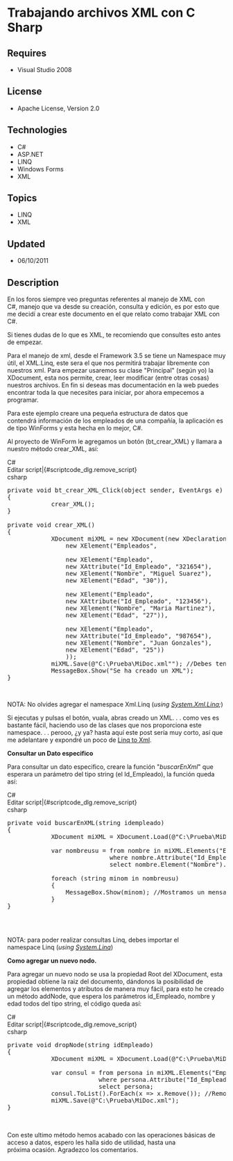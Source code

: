 # Trabajando archivos XML con C Sharp
## Requires
- Visual Studio 2008
## License
- Apache License, Version 2.0
## Technologies
- C#
- ASP.NET
- LINQ
- Windows Forms
- XML
## Topics
- LINQ
- XML
## Updated
- 06/10/2011
## Description

<div class="endscriptcode">En los foros siempre veo preguntas referentes al manejo de XML&nbsp;con C#,&nbsp;manejo que va desde su creaci&oacute;n, consulta y edici&oacute;n, es por esto que me decid&iacute;&nbsp;a crear este documento en el que relato como
 trabajar&nbsp;XML con C#.</div>
<p>Si tienes dudas de lo que es XML, te recomiendo que consultes esto antes de empezar.</p>
<p>Para el manejo de xml, desde el Framework&nbsp;3.5 se tiene un Namespace&nbsp;muy &uacute;til, el XML.Linq, este sera el que nos permitir&aacute;&nbsp;trabajar libremente con nuestros xml. Para empezar usaremos su clase &quot;Principal&quot; (seg&uacute;n&nbsp;yo)
 la XDocument, esta nos permite, crear, leer modificar (entre otras cosas) nuestros archivos. En fin si deseas mas documentaci&oacute;n&nbsp;en la web puedes encontrar toda la que necesites para iniciar, por ahora empecemos a programar.</p>
<p>Para este ejemplo creare una peque&ntilde;a estructura de datos que contendr&aacute;&nbsp;informaci&oacute;n&nbsp;de los empleados de una compa&ntilde;&iacute;a, la aplicaci&oacute;n&nbsp;es de tipo WinForms y esta hecha en lo mejor, C#.</p>
<p>Al proyecto de WinForm&nbsp;le agregamos un bot&oacute;n&nbsp;(bt_crear_XML) y llamara a nuestro m&eacute;todo crear_XML, as&iacute;:</p>
<div class="scriptcode">
<div class="pluginEditHolder" pluginCommand="mceScriptCode">
<div class="title"><span>C#</span></div>
<div class="pluginLinkHolder"><span class="pluginEditHolderLink">Editar script</span>|<span class="pluginRemoveHolderLink">{#scriptcode_dlg.remove_script}</span></div>
<span class="hidden">csharp</span>

<div class="preview">
<pre class="js">private&nbsp;<span class="js__operator">void</span>&nbsp;bt_crear_XML_Click(object&nbsp;sender,&nbsp;EventArgs&nbsp;e)&nbsp;
<span class="js__brace">{</span>&nbsp;
&nbsp;&nbsp;&nbsp;&nbsp;&nbsp;&nbsp;&nbsp;&nbsp;&nbsp;&nbsp;&nbsp;&nbsp;crear_XML();&nbsp;
<span class="js__brace">}</span>&nbsp;
&nbsp;
private&nbsp;<span class="js__operator">void</span>&nbsp;crear_XML()&nbsp;
<span class="js__brace">{</span>&nbsp;
&nbsp;&nbsp;&nbsp;&nbsp;&nbsp;&nbsp;&nbsp;&nbsp;&nbsp;&nbsp;&nbsp;&nbsp;XDocument&nbsp;miXML&nbsp;=&nbsp;<span class="js__operator">new</span>&nbsp;XDocument(<span class="js__operator">new</span>&nbsp;XDeclaration(<span class="js__string">&quot;1.0&quot;</span>,&nbsp;<span class="js__string">&quot;utf-8&quot;</span>,&nbsp;<span class="js__string">&quot;yes&quot;</span>),&nbsp;
&nbsp;&nbsp;&nbsp;&nbsp;&nbsp;&nbsp;&nbsp;&nbsp;&nbsp;&nbsp;&nbsp;&nbsp;&nbsp;&nbsp;&nbsp;&nbsp;<span class="js__operator">new</span>&nbsp;XElement(<span class="js__string">&quot;Empleados&quot;</span>,&nbsp;
&nbsp;
&nbsp;&nbsp;&nbsp;&nbsp;&nbsp;&nbsp;&nbsp;&nbsp;&nbsp;&nbsp;&nbsp;&nbsp;&nbsp;&nbsp;&nbsp;&nbsp;<span class="js__operator">new</span>&nbsp;XElement(<span class="js__string">&quot;Empleado&quot;</span>,&nbsp;
&nbsp;&nbsp;&nbsp;&nbsp;&nbsp;&nbsp;&nbsp;&nbsp;&nbsp;&nbsp;&nbsp;&nbsp;&nbsp;&nbsp;&nbsp;&nbsp;<span class="js__operator">new</span>&nbsp;XAttribute(<span class="js__string">&quot;Id_Empleado&quot;</span>,&nbsp;<span class="js__string">&quot;321654&quot;</span>),&nbsp;
&nbsp;&nbsp;&nbsp;&nbsp;&nbsp;&nbsp;&nbsp;&nbsp;&nbsp;&nbsp;&nbsp;&nbsp;&nbsp;&nbsp;&nbsp;&nbsp;<span class="js__operator">new</span>&nbsp;XElement(<span class="js__string">&quot;Nombre&quot;</span>,&nbsp;<span class="js__string">&quot;Miguel&nbsp;Suarez&quot;</span>),&nbsp;
&nbsp;&nbsp;&nbsp;&nbsp;&nbsp;&nbsp;&nbsp;&nbsp;&nbsp;&nbsp;&nbsp;&nbsp;&nbsp;&nbsp;&nbsp;&nbsp;<span class="js__operator">new</span>&nbsp;XElement(<span class="js__string">&quot;Edad&quot;</span>,&nbsp;<span class="js__string">&quot;30&quot;</span>)),&nbsp;
&nbsp;
&nbsp;&nbsp;&nbsp;&nbsp;&nbsp;&nbsp;&nbsp;&nbsp;&nbsp;&nbsp;&nbsp;&nbsp;&nbsp;&nbsp;&nbsp;&nbsp;<span class="js__operator">new</span>&nbsp;XElement(<span class="js__string">&quot;Empleado&quot;</span>,&nbsp;
&nbsp;&nbsp;&nbsp;&nbsp;&nbsp;&nbsp;&nbsp;&nbsp;&nbsp;&nbsp;&nbsp;&nbsp;&nbsp;&nbsp;&nbsp;&nbsp;<span class="js__operator">new</span>&nbsp;XAttribute(<span class="js__string">&quot;Id_Empleado&quot;</span>,&nbsp;<span class="js__string">&quot;123456&quot;</span>),&nbsp;
&nbsp;&nbsp;&nbsp;&nbsp;&nbsp;&nbsp;&nbsp;&nbsp;&nbsp;&nbsp;&nbsp;&nbsp;&nbsp;&nbsp;&nbsp;&nbsp;<span class="js__operator">new</span>&nbsp;XElement(<span class="js__string">&quot;Nombre&quot;</span>,&nbsp;<span class="js__string">&quot;Maria&nbsp;Martinez&quot;</span>),&nbsp;
&nbsp;&nbsp;&nbsp;&nbsp;&nbsp;&nbsp;&nbsp;&nbsp;&nbsp;&nbsp;&nbsp;&nbsp;&nbsp;&nbsp;&nbsp;&nbsp;<span class="js__operator">new</span>&nbsp;XElement(<span class="js__string">&quot;Edad&quot;</span>,&nbsp;<span class="js__string">&quot;27&quot;</span>)),&nbsp;
&nbsp;
&nbsp;&nbsp;&nbsp;&nbsp;&nbsp;&nbsp;&nbsp;&nbsp;&nbsp;&nbsp;&nbsp;&nbsp;&nbsp;&nbsp;&nbsp;&nbsp;<span class="js__operator">new</span>&nbsp;XElement(<span class="js__string">&quot;Empleado&quot;</span>,&nbsp;
&nbsp;&nbsp;&nbsp;&nbsp;&nbsp;&nbsp;&nbsp;&nbsp;&nbsp;&nbsp;&nbsp;&nbsp;&nbsp;&nbsp;&nbsp;&nbsp;<span class="js__operator">new</span>&nbsp;XAttribute(<span class="js__string">&quot;Id_Empleado&quot;</span>,&nbsp;<span class="js__string">&quot;987654&quot;</span>),&nbsp;
&nbsp;&nbsp;&nbsp;&nbsp;&nbsp;&nbsp;&nbsp;&nbsp;&nbsp;&nbsp;&nbsp;&nbsp;&nbsp;&nbsp;&nbsp;&nbsp;<span class="js__operator">new</span>&nbsp;XElement(<span class="js__string">&quot;Nombre&quot;</span>,&nbsp;<span class="js__string">&quot;Juan&nbsp;Gonzales&quot;</span>),&nbsp;
&nbsp;&nbsp;&nbsp;&nbsp;&nbsp;&nbsp;&nbsp;&nbsp;&nbsp;&nbsp;&nbsp;&nbsp;&nbsp;&nbsp;&nbsp;&nbsp;<span class="js__operator">new</span>&nbsp;XElement(<span class="js__string">&quot;Edad&quot;</span>,&nbsp;<span class="js__string">&quot;25&quot;</span>))&nbsp;
&nbsp;&nbsp;&nbsp;&nbsp;&nbsp;&nbsp;&nbsp;&nbsp;&nbsp;&nbsp;&nbsp;&nbsp;&nbsp;&nbsp;&nbsp;&nbsp;));&nbsp;
&nbsp;&nbsp;&nbsp;&nbsp;&nbsp;&nbsp;&nbsp;&nbsp;&nbsp;&nbsp;&nbsp;&nbsp;miXML.Save(@<span class="js__string">&quot;C:\Prueba\MiDoc.xml&quot;</span>&quot;);&nbsp;<span class="js__sl_comment">//Debes&nbsp;tener&nbsp;permisos&nbsp;sobre&nbsp;la&nbsp;carpeta</span>&nbsp;
&nbsp;&nbsp;&nbsp;&nbsp;&nbsp;&nbsp;&nbsp;&nbsp;&nbsp;&nbsp;&nbsp;&nbsp;MessageBox.Show(<span class="js__string">&quot;Se&nbsp;ha&nbsp;creado&nbsp;un&nbsp;XML&quot;</span>);&nbsp;
<span class="js__brace">}</span></pre>
</div>
</div>
</div>
<div class="endscriptcode">&nbsp;
<p>NOTA: No olvides&nbsp;agregar&nbsp;el namespace&nbsp;Xml.Linq (<em>using&nbsp;<a class="libraryLink" href="http://msdn.microsoft.com/es-ES/library/System.Xml.Linq.aspx" target="_blank" title="Auto generated link to System.Xml.Linq">System.Xml.Linq</a>;</em>)&nbsp;</p>
<p>Si ejecutas y pulsas el bot&oacute;n,&nbsp;vuala, abras creado un XML. . . como ves es bastante f&aacute;cil, haciendo uso de las clases que nos proporciona este namespace. . . perooo, &iquest;y ya? hasta aqu&iacute;&nbsp;este post&nbsp;ser&iacute;a muy
 corto, as&iacute; que me adelantare&nbsp;y expondr&eacute; un poco de <a title="Linq to xml" href="http://msdn.microsoft.com/es-es/library/bb387098.aspx" target="_blank">
Linq&nbsp;to Xml</a>.</p>
<p><strong>Consultar un Dato especifico</strong>&nbsp;&nbsp;&nbsp;</p>
<p>Para consultar un dato especifico, creare la funci&oacute;n &quot;<em>buscarEnXml</em>&quot; que esperara&nbsp;un par&aacute;metro&nbsp;del tipo string&nbsp;(el Id_Empleado), la funci&oacute;n queda as&iacute;:</p>
<div class="scriptcode">
<div class="pluginEditHolder" pluginCommand="mceScriptCode">
<div class="title"><span>C#</span></div>
<div class="pluginLinkHolder"><span class="pluginEditHolderLink">Editar script</span>|<span class="pluginRemoveHolderLink">{#scriptcode_dlg.remove_script}</span></div>
<span class="hidden">csharp</span>

<div class="preview">
<pre class="js">private&nbsp;<span class="js__operator">void</span>&nbsp;buscarEnXML(string&nbsp;idempleado)&nbsp;
<span class="js__brace">{</span>&nbsp;
&nbsp;&nbsp;&nbsp;&nbsp;&nbsp;&nbsp;&nbsp;&nbsp;&nbsp;&nbsp;&nbsp;&nbsp;XDocument&nbsp;miXML&nbsp;=&nbsp;XDocument.Load(@<span class="js__string">&quot;C:\Prueba\MiDoc.xml&quot;</span>);&nbsp;<span class="js__sl_comment">//Cargar&nbsp;el&nbsp;documento</span>&nbsp;
&nbsp;
&nbsp;&nbsp;&nbsp;&nbsp;&nbsp;&nbsp;&nbsp;&nbsp;&nbsp;&nbsp;&nbsp;&nbsp;<span class="js__statement">var</span>&nbsp;nombreusu&nbsp;=&nbsp;from&nbsp;nombre&nbsp;<span class="js__operator">in</span>&nbsp;miXML.Elements(<span class="js__string">&quot;Empleados&quot;</span>).Elements(<span class="js__string">&quot;Empleado&quot;</span>)&nbsp;
&nbsp;&nbsp;&nbsp;&nbsp;&nbsp;&nbsp;&nbsp;&nbsp;&nbsp;&nbsp;&nbsp;&nbsp;&nbsp;&nbsp;&nbsp;&nbsp;&nbsp;&nbsp;&nbsp;&nbsp;&nbsp;&nbsp;&nbsp;&nbsp;&nbsp;&nbsp;&nbsp;&nbsp;where&nbsp;nombre.Attribute(<span class="js__string">&quot;Id_Empleado&quot;</span>).Value&nbsp;==&nbsp;idempleado&nbsp;//Consultamos&nbsp;por&nbsp;el&nbsp;atributo&nbsp;
&nbsp;&nbsp;&nbsp;&nbsp;&nbsp;&nbsp;&nbsp;&nbsp;&nbsp;&nbsp;&nbsp;&nbsp;&nbsp;&nbsp;&nbsp;&nbsp;&nbsp;&nbsp;&nbsp;&nbsp;&nbsp;&nbsp;&nbsp;&nbsp;&nbsp;&nbsp;&nbsp;&nbsp;select&nbsp;nombre.Element(<span class="js__string">&quot;Nombre&quot;</span>).Value;&nbsp;<span class="js__sl_comment">//Seleccionamos&nbsp;el&nbsp;nombre</span>&nbsp;
&nbsp;
&nbsp;&nbsp;&nbsp;&nbsp;&nbsp;&nbsp;&nbsp;&nbsp;&nbsp;&nbsp;&nbsp;&nbsp;foreach&nbsp;(string&nbsp;minom&nbsp;<span class="js__operator">in</span>&nbsp;nombreusu)&nbsp;
&nbsp;&nbsp;&nbsp;&nbsp;&nbsp;&nbsp;&nbsp;&nbsp;&nbsp;&nbsp;&nbsp;&nbsp;<span class="js__brace">{</span>&nbsp;
&nbsp;&nbsp;&nbsp;&nbsp;&nbsp;&nbsp;&nbsp;&nbsp;&nbsp;&nbsp;&nbsp;&nbsp;&nbsp;&nbsp;&nbsp;&nbsp;MessageBox.Show(minom);&nbsp;<span class="js__sl_comment">//Mostramos&nbsp;un&nbsp;mensaje&nbsp;con&nbsp;el&nbsp;nombre&nbsp;del&nbsp;empleado&nbsp;que&nbsp;corresponde</span>&nbsp;
&nbsp;&nbsp;&nbsp;&nbsp;&nbsp;&nbsp;&nbsp;&nbsp;&nbsp;&nbsp;&nbsp;&nbsp;<span class="js__brace">}</span>&nbsp;
<span class="js__brace">}</span>&nbsp;
&nbsp;
</pre>
</div>
</div>
</div>
<div class="endscriptcode">&nbsp;</div>
<div class="endscriptcode">
<p>NOTA: para poder realizar consultas Linq, debes importar el namespace&nbsp;Linq (<em>using&nbsp;<a class="libraryLink" href="http://msdn.microsoft.com/es-ES/library/System.Linq.aspx" target="_blank" title="Auto generated link to System.Linq">System.Linq</a></em>)</p>
<p><strong>Como agregar un nuevo nodo.</strong></p>
<p>Para agregar un nuevo nodo se usa la propiedad Root&nbsp;del XDocument, esta propiedad&nbsp;obtiene&nbsp;la raiz&nbsp;del documento, d&aacute;ndonos&nbsp;la posibilidad de agregar&nbsp;los elementos y atributos de manera muy f&aacute;cil, para esto he creado
 un m&eacute;todo&nbsp;addNode, que espera los par&aacute;metros&nbsp;id_Empleado, nombre y edad todos del tipo string, el c&oacute;digo queda as&iacute;:</p>
<div class="scriptcode">
<div class="pluginEditHolder" pluginCommand="mceScriptCode">
<div class="title"><span>C#</span></div>
<div class="pluginLinkHolder"><span class="pluginEditHolderLink">Editar script</span>|<span class="pluginRemoveHolderLink">{#scriptcode_dlg.remove_script}</span></div>
<span class="hidden">csharp</span>

<div class="preview">
<pre class="js">private&nbsp;<span class="js__operator">void</span>&nbsp;dropNode(string&nbsp;idEmpleado)&nbsp;
<span class="js__brace">{</span>&nbsp;
&nbsp;&nbsp;&nbsp;&nbsp;&nbsp;&nbsp;&nbsp;&nbsp;&nbsp;&nbsp;&nbsp;&nbsp;XDocument&nbsp;miXML&nbsp;=&nbsp;XDocument.Load(@<span class="js__string">&quot;C:\Prueba\MiDoc.xml&quot;</span>);&nbsp;<span class="js__sl_comment">//Cargar&nbsp;el&nbsp;archivo&nbsp;&nbsp;&nbsp;&nbsp;&nbsp;&nbsp;&nbsp;&nbsp;&nbsp;&nbsp;&nbsp;</span>&nbsp;
&nbsp;
&nbsp;&nbsp;&nbsp;&nbsp;&nbsp;&nbsp;&nbsp;&nbsp;&nbsp;&nbsp;&nbsp;&nbsp;<span class="js__statement">var</span>&nbsp;consul&nbsp;=&nbsp;from&nbsp;persona&nbsp;<span class="js__operator">in</span>&nbsp;miXML.Elements(<span class="js__string">&quot;Empleados&quot;</span>).Elements(<span class="js__string">&quot;Empleado&quot;</span>)&nbsp;
&nbsp;&nbsp;&nbsp;&nbsp;&nbsp;&nbsp;&nbsp;&nbsp;&nbsp;&nbsp;&nbsp;&nbsp;&nbsp;&nbsp;&nbsp;&nbsp;&nbsp;&nbsp;&nbsp;&nbsp;&nbsp;&nbsp;&nbsp;&nbsp;&nbsp;where&nbsp;persona.Attribute(<span class="js__string">&quot;Id_Empleado&quot;</span>).Value&nbsp;==&nbsp;idEmpleado&nbsp;
&nbsp;&nbsp;&nbsp;&nbsp;&nbsp;&nbsp;&nbsp;&nbsp;&nbsp;&nbsp;&nbsp;&nbsp;&nbsp;&nbsp;&nbsp;&nbsp;&nbsp;&nbsp;&nbsp;&nbsp;&nbsp;&nbsp;&nbsp;&nbsp;&nbsp;select&nbsp;persona;&nbsp;
&nbsp;&nbsp;&nbsp;&nbsp;&nbsp;&nbsp;&nbsp;&nbsp;&nbsp;&nbsp;&nbsp;&nbsp;consul.ToList().ForEach(x&nbsp;=&gt;&nbsp;x.Remove());&nbsp;<span class="js__sl_comment">//Remover&nbsp;elemento&nbsp;a&nbsp;elemento.</span>&nbsp;
&nbsp;&nbsp;&nbsp;&nbsp;&nbsp;&nbsp;&nbsp;&nbsp;&nbsp;&nbsp;&nbsp;&nbsp;miXML.Save(@<span class="js__string">&quot;C:\Prueba\MiDoc.xml&quot;</span>);&nbsp;&nbsp;&nbsp;&nbsp;&nbsp;&nbsp;&nbsp;&nbsp;&nbsp;&nbsp;&nbsp;&nbsp;&nbsp;
<span class="js__brace">}</span>&nbsp;
&nbsp;
</pre>
</div>
</div>
</div>
<div class="endscriptcode">&nbsp;</div>
Con este ultimo m&eacute;todo&nbsp;hemos acabado con las operaciones b&aacute;sicas&nbsp;de acceso a datos, espero les halla sido de utilidad, hasta una pr&oacute;xima&nbsp;ocasi&oacute;n. Agradezco los comentarios.</div>
</div>

